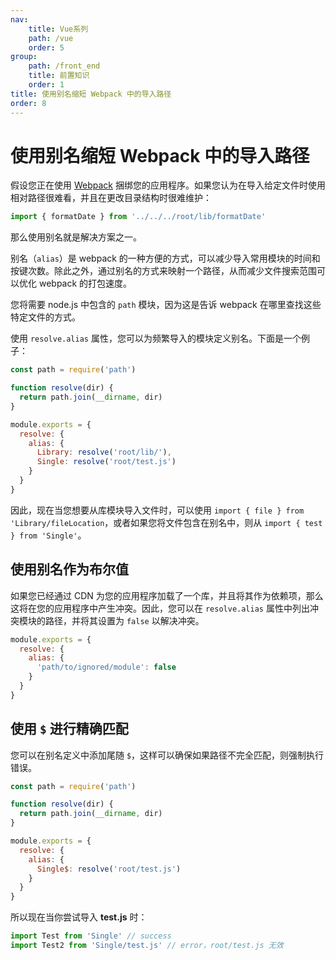 ```yaml
---
nav:
    title: Vue系列
    path: /vue
    order: 5
group:
    path: /front_end
    title: 前置知识
    order: 1    
title: 使用别名缩短 Webpack 中的导入路径
order: 8 
---
```


# 使用别名缩短 Webpack 中的导入路径

假设您正在使用 [Webpack](https://webpack.js.org/) 捆绑您的应用程序。如果您认为在导入给定文件时使用相对路径很难看，并且在更改目录结构时很难维护：

```js
import { formatDate } from '../../../root/lib/formatDate'
```

那么使用别名就是解决方案之一。

别名（`alias`）是 webpack 的一种方便的方式，可以减少导入常用模块的时间和按键次数。除此之外，通过别名的方式来映射一个路径，从而减少⽂件搜索范围可以优化 webpack 的打包速度。

您将需要 node.js 中包含的 `path` 模块，因为这是告诉 webpack 在哪里查找这些特定文件的方式。

使用 `resolve.alias` 属性，您可以为频繁导入的模块定义别名。下面是一个例子：

```js
const path = require('path')

function resolve(dir) {
  return path.join(__dirname, dir)
}

module.exports = {
  resolve: {
    alias: {
      Library: resolve('root/lib/'),
      Single: resolve('root/test.js')
    }
  }
}
```

因此，现在当您想要从库模块导入文件时，可以使用 `import { file } from 'Library/fileLocation`，或者如果您将文件包含在别名中，则从 `import { test } from 'Single'`。

## 使用别名作为布尔值

如果您已经通过 CDN 为您的应用程序加载了一个库，并且将其作为依赖项，那么这将在您的应用程序中产生冲突。因此，您可以在 `resolve.alias` 属性中列出冲突模块的路径，并将其设置为 `false` 以解决冲突。

```js
module.exports = {
  resolve: {
    alias: {
      'path/to/ignored/module': false
    }
  }
}
```

## 使用 `$` 进行精确匹配

您可以在别名定义中添加尾随 `$`，这样可以确保如果路径不完全匹配，则强制执行错误。

```js
const path = require('path')

function resolve(dir) {
  return path.join(__dirname, dir)
}

module.exports = {
  resolve: {
    alias: {
      Single$: resolve('root/test.js')
    }
  }
}
```

所以现在当你尝试导入 **test.js** 时：

```js
import Test from 'Single' // success
import Test2 from 'Single/test.js' // error，root/test.js 无效
```
